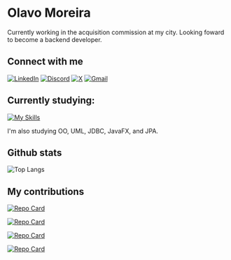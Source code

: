 # Olavo Moreira
Currently working in the acquisition commission at my city. Looking foward to become a backend developer.

## Connect with me

[![LinkedIn](https://img.shields.io/badge/LinkedIn-0077B5?style=for-the-badge&logo=linkedin&logoColor=white)](https://www.linkedin.com/in/olavospmoreira/)
[![Discord](https://img.shields.io/badge/Discord-7289DA?style=for-the-badge&logo=discord&logoColor=white)](https://discord.com/channels/@zeninxd/)
[![X](https://img.shields.io/badge/X-000?style=for-the-badge&logo=x)](https://x.com/zenoniwnl)
[![Gmail](https://img.shields.io/badge/Gmail-333333?style=for-the-badge&logo=gmail&logoColor=red)](mailto:olavomoreiranl@gmail.com)

## Currently studying:

[![My Skills](https://skillicons.dev/icons?i=java,spring,hibernate,mysql,mongodb&perline=7)](https://skillicons.dev)

I'm also studying OO, UML, JDBC, JavaFX, and JPA. 

## Github stats

![Top Langs](https://github-readme-stats-git-masterrstaa-rickstaa.vercel.app/api/top-langs/?username=zenonxd&layout=compact&bg_color=000&border_color=30A3DC&title_color=E94D5F&text_color=FFF) 

## My contributions
[![Repo Card](https://github-readme-stats.vercel.app/api/pin/?username=zenonxd&repo=dio-trilha-java-b&bg_color=000&border_color=30A3DC&show_icons=true&icon_color=30A3DC&title_color=E94D5F&text_color=FFF)](https://github.com/zenonxd/dio-trilha-java-b)

[![Repo Card](https://github-readme-stats.vercel.app/api/pin/?username=zenonxd&repo=collections-java-api-2023&bg_color=000&border_color=30A3DC&show_icons=true&icon_color=30A3DC&title_color=E94D5F&text_color=FFF)](https://github.com/zenonxd/collections-java-api-2023)

[![Repo Card](https://github-readme-stats.vercel.app/api/pin/?username=zenonxd&repo=Value-Filter&bg_color=000&border_color=30A3DC&show_icons=true&icon_color=30A3DC&title_color=E94D5F&text_color=FFF)](https://github.com/zenonxd/Value-Filter)

[![Repo Card](https://github-readme-stats.vercel.app/api/pin/?username=zenonxd&repo=AlphabeticOrder-Conditional&bg_color=000&border_color=30A3DC&show_icons=true&icon_color=30A3DC&title_color=E94D5F&text_color=FFF)](https://github.com/zenonxd/AlphabeticOrder-Conditional)
